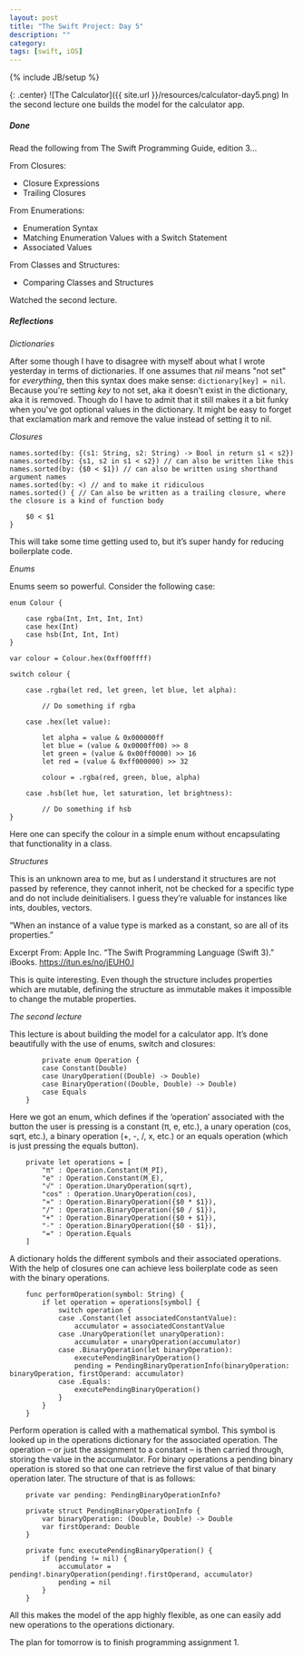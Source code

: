```yaml
---
layout: post
title: "The Swift Project: Day 5"
description: ""
category:
tags: [swift, iOS]
---
```


{% include JB/setup %}

{: .center}
![The Calculator]({{ site.url }}/resources/calculator-day5.png)
In the second lecture one builds the model for the calculator app.


##### Done

Read the following from The Swift Programming Guide, edition 3...


From Closures:

* Closure Expressions
* Trailing Closures


From Enumerations:

* Enumeration Syntax
* Matching Enumeration Values with a Switch Statement
* Associated Values


From Classes and Structures:

* Comparing Classes and Structures


Watched the second lecture.

##### Reflections


*Dictionaries*

After some though I have to disagree with myself about what I wrote yesterday in terms of dictionaries. If one assumes that *nil* means "not set" for *everything*, then this syntax does make sense: `dictionary[key] = nil`. Because you're setting *key* to not set, aka it doesn't exist in the dictionary, aka it is removed. Though do I have to admit that it still makes it a bit funky when you've got optional values in the dictionary. It might be easy to forget that exclamation mark and remove the value instead of setting it to nil.


*Closures*

```
names.sorted(by: {(s1: String, s2: String) -> Bool in return s1 < s2})
names.sorted(by: {s1, s2 in s1 < s2}) // can also be written like this
names.sorted(by: {$0 < $1}) // can also be written using shorthand argument names
names.sorted(by: <) // and to make it ridiculous
names.sorted() { // Can also be written as a trailing closure, where the closure is a kind of function body

    $0 < $1
}
```

This will take some time getting used to, but it’s super handy for reducing boilerplate code.  

*Enums*

Enums seem so powerful. Consider the following case:

```
enum Colour {

    case rgba(Int, Int, Int, Int)
    case hex(Int)
    case hsb(Int, Int, Int)
}

var colour = Colour.hex(0xff00ffff)

switch colour {

    case .rgba(let red, let green, let blue, let alpha):

        // Do something if rgba

    case .hex(let value):

        let alpha = value & 0x000000ff
        let blue = (value & 0x0000ff00) >> 8
        let green = (value & 0x00ff0000) >> 16
        let red = (value & 0xff000000) >> 32

        colour = .rgba(red, green, blue, alpha)

    case .hsb(let hue, let saturation, let brightness):

        // Do something if hsb
}
```

Here one can specify the colour in a simple enum without encapsulating that functionality in a class.  

*Structures*

This is an unknown area to me, but as I understand it structures are not passed by reference, they cannot inherit, not be checked for a specific type and do not include deinitialisers. I guess they’re valuable for instances like ints, doubles, vectors.

“When an instance of a value type is marked as a constant, so are all of its properties.”

Excerpt From: Apple Inc. “The Swift Programming Language (Swift 3).” iBooks. https://itun.es/no/jEUH0.l

This is quite interesting. Even though the structure includes properties which are mutable, defining the structure as immutable makes it impossible to change the mutable properties.


*The second lecture*

This lecture is about building the model for a calculator app. It’s done beautifully with the use of enums, switch and closures:

```
        private enum Operation {
        case Constant(Double)
        case UnaryOperation((Double) -> Double)
        case BinaryOperation((Double, Double) -> Double)
        case Equals
    }
```
Here we got an enum, which defines if the ‘operation’ associated with the button the user is pressing is a constant (π, e, etc.), a unary operation (cos, sqrt, etc.), a binary operation (+, -, /, x, etc.) or an equals operation (which is just pressing the equals button).

```
    private let operations = [
        "π" : Operation.Constant(M_PI),
        "e" : Operation.Constant(M_E),
        "√" : Operation.UnaryOperation(sqrt),
        "cos" : Operation.UnaryOperation(cos),
        "⨯" : Operation.BinaryOperation({$0 * $1}),
        "/" : Operation.BinaryOperation({$0 / $1}),
        "+" : Operation.BinaryOperation({$0 + $1}),
        "-" : Operation.BinaryOperation({$0 - $1}),
        "=" : Operation.Equals
    ]
```
A dictionary holds the different symbols and their associated operations. With the help of closures one can achieve less boilerplate code as seen with the binary operations.

```
    func performOperation(symbol: String) {
        if let operation = operations[symbol] {
            switch operation {
            case .Constant(let associatedConstantValue):
                accumulator = associatedConstantValue
            case .UnaryOperation(let unaryOperation):
                accumulator = unaryOperation(accumulator)
            case .BinaryOperation(let binaryOperation):
                executePendingBinaryOperation()
                pending = PendingBinaryOperationInfo(binaryOperation: binaryOperation, firstOperand: accumulator)
            case .Equals:
                executePendingBinaryOperation()
            }
        }
    }
```
Perform operation is called with a mathematical symbol. This symbol is looked up in the operations dictionary for the associated operation. The operation – or just the assignment to a constant – is then carried through, storing the value in the accumulator. For binary operations a pending binary operation is stored so that one can retrieve the first value of that binary operation later. The structure of that is as follows:

```
    private var pending: PendingBinaryOperationInfo?

    private struct PendingBinaryOperationInfo {
        var binaryOperation: (Double, Double) -> Double
        var firstOperand: Double
    }

    private func executePendingBinaryOperation() {
        if (pending != nil) {
            accumulator = pending!.binaryOperation(pending!.firstOperand, accumulator)
            pending = nil
        }
    }
```

All this makes the model of the app highly flexible, as one can easily add new operations to the operations dictionary.

The plan for tomorrow is to finish programming assignment 1.
